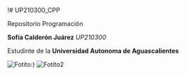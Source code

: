 !# UP210300_CPP

Repositorio Programación

**Sofía Calderón Juárez** _UP210300_

Estudinte de la **Universidad Autonoma de Aguascalientes**

![Fotito:)](https://github.com/UP210300/UP210300_CPP/blob/main/Im%C3%A1genes/Los_amantes.jpeg)
![Fotito2](/Imágenes/Los_amantes_2.jpeg)
